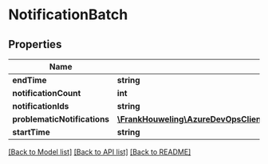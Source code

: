 # NotificationBatch

## Properties
Name | Type | Description | Notes
------------ | ------------- | ------------- | -------------
**endTime** | **string** |  | [optional] 
**notificationCount** | **int** |  | [optional] 
**notificationIds** | **string** |  | [optional] 
**problematicNotifications** | [**\FrankHouweling\AzureDevOpsClient\Notification\Model\DiagnosticNotification[]**](DiagnosticNotification.md) |  | [optional] 
**startTime** | **string** |  | [optional] 

[[Back to Model list]](../README.md#documentation-for-models) [[Back to API list]](../README.md#documentation-for-api-endpoints) [[Back to README]](../README.md)


